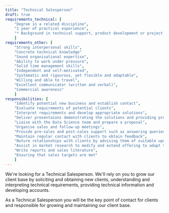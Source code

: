 ```yaml
---
title: "Technical Salesperson"
draft: true
requirements_technical: [
	"Degree in a related discipline",
	"1 year of practical experience",
	"* Background in technical support, product development or project management"
	]
requirements_other: [
	"Strong interpersonal skills",
	"Concrete technical knowledge"
	"Sound organisational expertise",
	"Ability to work under pressure",
	"Solid time management skills",
	"Independent and self-motivated",
	"Systematic and rigourous, yet flexible and adaptable",
	"Willing and able to travel",
	"Excellent communicator (written and verbal)",
	"Commercial awareness"
	]
responsibilities: [
	"Identify potential new business and establish contact",
	"Evaluate requirements of potential clients",
	"Interpret requirements and develop appropriate solutions",
	"Deliver presentaions demonstrating the solutions and providing product education",
	"Liaise with the Data Science team and prepare a proposal",
	"Organise sales and follow-up meetings",
	"Provide pre-sales and post-sales support such as answering queries, leading price negotiations, providing techinical advice and closing sales",
	"Maintain regular contact with clients to obtain feedback",
	"Nuture relationships with clients by advising them of suitable updates and new technologies they might find beneficial",
	"Assist in market research to modify and extend offering to adapt to the evolving environment",
	"Write reports and sales literature",
	"Ensuring that sales targets are met"
	]
---
```


We're looking for a Technical Salesperson. We'll rely on you to grow our client base by soliciting and obtaining new clients, understanding and interpreting technical requirements, providing technical information and developing accounts.

As a Technical Salesperson you will be the key point of contact for clients and responsible for growing and maintaining our client base.